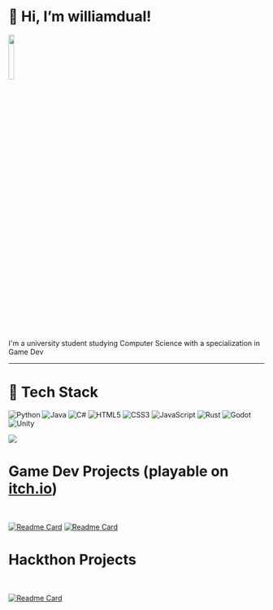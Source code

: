 # 👋 Hi, I’m williamdual!

<a href= "https://williamdual.itch.io/" target="_blank"><img src="https://static.itch.io/images/badge-color.svg" width="15%"/></a>

I'm a university student studying Computer Science with a specialization in Game Dev 

---
# 🧰 Tech Stack
![Python](https://img.shields.io/badge/python-3670A0?style=for-the-badge&logo=python&logoColor=ffdd54) ![Java](https://img.shields.io/badge/java-%23ED8B00.svg?style=for-the-badge&logo=java&logoColor=white) ![C#](https://img.shields.io/badge/c%23-%23239120.svg?style=for-the-badge&logo=c-sharp&logoColor=white) ![HTML5](https://img.shields.io/badge/html5-%23E34F26.svg?style=for-the-badge&logo=html5&logoColor=white) ![CSS3](https://img.shields.io/badge/css3-%231572B6.svg?style=for-the-badge&logo=css3&logoColor=white) ![JavaScript](https://img.shields.io/badge/javascript-%23323330.svg?style=for-the-badge&logo=javascript&logoColor=%23F7DF1E) ![Rust](https://img.shields.io/badge/rust-%23000000.svg?style=for-the-badge&logo=rust&logoColor=white) ![Godot](https://img.shields.io/badge/-Godot%20Engine-%23323330.svg?style=for-the-badge&logo=GodotEngine&logoColor=#478CBF) ![Unity](https://img.shields.io/badge/unity-%23000000.svg?style=for-the-badge&logo=unity&logoColor=%#FFFFFF)

![](https://github-readme-stats.vercel.app/api/top-langs/?username=Williamdual&theme=dark&hide_border=false&include_all_commits=false&count_private=false&layout=compact&exclude=ruby)

<h1>Game Dev Projects (playable on <a href= "https://williamdual.itch.io/" target="_blank">itch.io</a>)</h1>
<br />

[![Readme Card](https://github-readme-stats.vercel.app/api/pin/?username=1501-Intro-To-Game-Design&repo=1501-final-project-2022-the-team-that-is-going-to-kill-thanos
)](https://github.com/1501-Intro-To-Game-Design/1501-final-project-2022-the-team-that-is-going-to-kill-thanos)
[![Readme Card](https://github-readme-stats.vercel.app/api/pin/?username=T0mGates&repo=GGJ2022Duality)](https://github.com/T0mGates/GGJ2022Duality)

<h1>Hackthon Projects</h1>
<br />

[![Readme Card](https://github-readme-stats.vercel.app/api/pin/?username=BruteYapper&repo=Coastal_Hacks_Projects)](https://github.com/BruteYapper/Coastal_Hacks_Projects)
